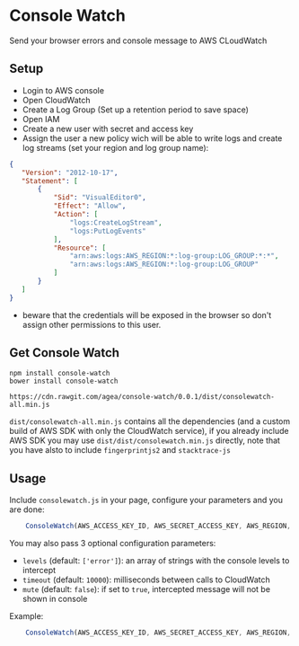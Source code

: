# Console Watch

Send your browser errors and console message to AWS CLoudWatch

## Setup

 - Login to AWS console
 - Open CloudWatch
 - Create a Log Group (Set up a retention period to save space)
 - Open IAM
 - Create a new user with secret and access key
 - Assign the user a new policy wich will be able to write logs and create log streams (set your region and log group name):
 ```json
{
    "Version": "2012-10-17",
    "Statement": [
        {
            "Sid": "VisualEditor0",
            "Effect": "Allow",
            "Action": [
                "logs:CreateLogStream",
                "logs:PutLogEvents"
            ],
            "Resource": [
                "arn:aws:logs:AWS_REGION:*:log-group:LOG_GROUP:*:*",
                "arn:aws:logs:AWS_REGION:*:log-group:LOG_GROUP"
            ]
        }
    ]
}
 ```
 - beware that the credentials will be exposed in the browser so don't assign other permissions to this user.

## Get Console Watch

```
npm install console-watch
bower install console-watch

https://cdn.rawgit.com/agea/console-watch/0.0.1/dist/consolewatch-all.min.js

```
`dist/consolewatch-all.min.js` contains all the dependencies (and a custom build of AWS SDK with only the CloudWatch service), 
if you already include AWS SDK you may use `dist/dist/consolewatch.min.js` directly, note that you have alsto to include `fingerprintjs2` and `stacktrace-js`



## Usage
Include `consolewatch.js` in your page, configure your parameters and you are done:

```javascript
    ConsoleWatch(AWS_ACCESS_KEY_ID, AWS_SECRET_ACCESS_KEY, AWS_REGION, LOG_GROUP);
```

You may also pass 3 optional configuration parameters:

- `levels` (default: `['error']`): an array of strings with the console levels to intercept
- `timeout` (default: `10000`): milliseconds between calls to CloudWatch
- `mute` (default: `false`): if set to `true`, intercepted message will not be shown in console

Example: 
```javascript
    ConsoleWatch(AWS_ACCESS_KEY_ID, AWS_SECRET_ACCESS_KEY, AWS_REGION, LOG_GROUP,['warn','error'],30000,true);
```
